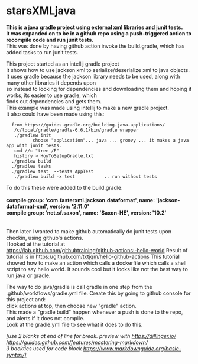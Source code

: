 # starsXMLjava  
<b>This is a java gradle project using external xml libraries and junit tests.  
It was expanded on to be in a github repo using a push-triggered action to   
 recompile code and run junit tests.</b>  
 This was done by having github action invoke the build.gradle, which has added tasks to run junit tests.  
  
This project started as an intellij gradle project  
It shows how to use jackson xml to serialize/deserialize xml to java objects.
It uses gradle because the jackson library needs to be used, along with many other libraries it depends upon  
so instead to looking for dependencies and downloading them and hoping it works, its easier to use gradle, which  
finds out dependencies and gets them.  
This example was made using intellij to make a new gradle project.  
It also could have been made using this:  

```
  from https://guides.gradle.org/building-java-applications/   
   /c/local/gradle/gradle-6.6.1/bin/gradle wrapper    
   ./gradlew init    
          choose "application"... java ... groovy ... it makes a java app with junit tests.   
   cmd //c "tree /F"     
   history > HowToSetupGradle.txt  
  ./gradlew build  
  ./gradlew tasks  
  ./gradlew test  --tests AppTest  
   ./gradlew build -x test           .. run without tests  
```
  
To do this these were added to the build.gradle:  
<br/><b>compile group: 'com.fasterxml.jackson.dataformat', name: 'jackson-dataformat-xml', version: '2.11.0'  
compile group: 'net.sf.saxon', name: 'Saxon-HE', version: '10.2'</b>  
<br/>  
Then later I wanted to make github automatically do junit tests upon checkin, using github's actions.  
I looked at the tutorial at   
https://lab.github.com/githubtraining/github-actions:-hello-world
Result of tutorial is in https://github.com/txtjqm/hello-github-actions
This tutorial showed how to make an action which calls a dockerfile which calls a shell script to say hello world.
It sounds cool but it looks like not the best way to run java or gradle.

The way to do java/gradle is call gradle in one step from the .github/workflows/gradle.yml file.
Create this by going to github console for this project and:  
click actions at top, then choose new "gradle" action.  
This made a "gradle build" happen whenever a push is done to the repo, and alerts if it does not compile.  
Look at the gradle.yml file to see what it does to do this.

*[use 2 blanks at end of line for break. preview with https://dillinger.io/   
 https://guides.github.com/features/mastering-markdown/  
 3 backtics used for code block      https://www.markdownguide.org/basic-syntax/]*
